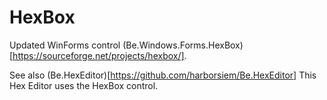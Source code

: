# HexBox

Updated WinForms control (Be.Windows.Forms.HexBox)[https://sourceforge.net/projects/hexbox/].

See also (Be.HexEditor)[https://github.com/harborsiem/Be.HexEditor]
This Hex Editor uses the HexBox control.
